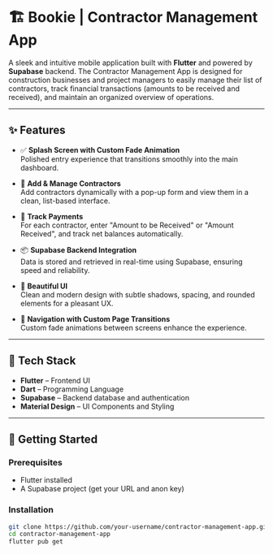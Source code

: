 # 🏗️ Bookie | Contractor Management App

A sleek and intuitive mobile application built with **Flutter** and powered by **Supabase** backend. The Contractor Management App is designed for construction businesses and project managers to easily manage their list of contractors, track financial transactions (amounts to be received and received), and maintain an organized overview of operations.

---

## ✨ Features

- ✅ **Splash Screen with Custom Fade Animation**  
  Polished entry experience that transitions smoothly into the main dashboard.

- 👤 **Add & Manage Contractors**  
  Add contractors dynamically with a pop-up form and view them in a clean, list-based interface.

- 💸 **Track Payments**  
  For each contractor, enter "Amount to be Received" or "Amount Received", and track net balances automatically.

- 📦 **Supabase Backend Integration**  
  Data is stored and retrieved in real-time using Supabase, ensuring speed and reliability.

- 🎨 **Beautiful UI**  
  Clean and modern design with subtle shadows, spacing, and rounded elements for a pleasant UX.

- 🔁 **Navigation with Custom Page Transitions**  
  Custom fade animations between screens enhance the experience.

---

## 📲 Tech Stack

- **Flutter** – Frontend UI
- **Dart** – Programming Language
- **Supabase** – Backend database and authentication
- **Material Design** – UI Components and Styling

---

## 🚀 Getting Started

### Prerequisites

- Flutter installed
- A Supabase project (get your URL and anon key)

### Installation

```bash
git clone https://github.com/your-username/contractor-management-app.git
cd contractor-management-app
flutter pub get
